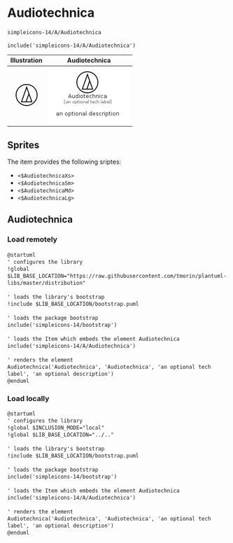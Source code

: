# Audiotechnica


```text
simpleicons-14/A/Audiotechnica
```

```text
include('simpleicons-14/A/Audiotechnica')
```



| Illustration | Audiotechnica |
| :---: | :---: |
| ![illustration for Illustration](../../simpleicons-14/A/Audiotechnica.png) | ![illustration for Audiotechnica](../../simpleicons-14/A/Audiotechnica.Local.png) |



## Sprites
The item provides the following sriptes:

- `<$AudiotechnicaXs>`
- `<$AudiotechnicaSm>`
- `<$AudiotechnicaMd>`
- `<$AudiotechnicaLg>`





## Audiotechnica

### Load remotely
```plantuml
@startuml
' configures the library
!global $LIB_BASE_LOCATION="https://raw.githubusercontent.com/tmorin/plantuml-libs/master/distribution"

' loads the library's bootstrap
!include $LIB_BASE_LOCATION/bootstrap.puml

' loads the package bootstrap
include('simpleicons-14/bootstrap')

' loads the Item which embeds the element Audiotechnica
include('simpleicons-14/A/Audiotechnica')

' renders the element
Audiotechnica('Audiotechnica', 'Audiotechnica', 'an optional tech label', 'an optional description')
@enduml
```

### Load locally
```plantuml
@startuml
' configures the library
!global $INCLUSION_MODE="local"
!global $LIB_BASE_LOCATION="../.."

' loads the library's bootstrap
!include $LIB_BASE_LOCATION/bootstrap.puml

' loads the package bootstrap
include('simpleicons-14/bootstrap')

' loads the Item which embeds the element Audiotechnica
include('simpleicons-14/A/Audiotechnica')

' renders the element
Audiotechnica('Audiotechnica', 'Audiotechnica', 'an optional tech label', 'an optional description')
@enduml
```

